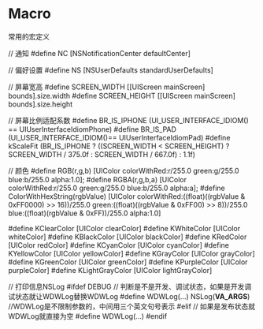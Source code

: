 # Macro
常用的宏定义

// 通知
#define NC  [NSNotificationCenter defaultCenter]

// 偏好设置
#define NS [NSUserDefaults standardUserDefaults]

// 屏幕宽高
#define SCREEN_WIDTH [[UIScreen mainScreen] bounds].size.width
#define SCREEN_HEIGHT [[UIScreen mainScreen] bounds].size.height

// 屏幕比例适配系数
#define BR_IS_IPHONE (UI_USER_INTERFACE_IDIOM() == UIUserInterfaceIdiomPhone)
#define BR_IS_PAD (UI_USER_INTERFACE_IDIOM()== UIUserInterfaceIdiomPad)
#define kScaleFit (BR_IS_IPHONE ? ((SCREEN_WIDTH < SCREEN_HEIGHT) ? SCREEN_WIDTH / 375.0f : SCREEN_WIDTH / 667.0f) : 1.1f)

// 颜色
#define RGB(r,g,b) [UIColor colorWithRed:r/255.0 green:g/255.0 blue:b/255.0 alpha:1.0];
#define RGBA(r,g,b,a) [UIColor colorWithRed:r/255.0 green:g/255.0 blue:b/255.0 alpha:a];
#define ColorWithHexString(rgbValue) [UIColor colorWithRed:((float)((rgbValue & 0xFF0000) >> 16))/255.0 green:((float)((rgbValue & 0xFF00) >> 8))/255.0 blue:((float)(rgbValue & 0xFF))/255.0 alpha:1.0]

#define KClearColor [UIColor clearColor]
#define KWhiteColor [UIColor whiteColor]
#define KBlackColor [UIColor blackColor]
#define KRedColor [UIColor redColor]
#define KCyanColor [UIColor cyanColor]
#define KYellowColor [UIColor yellowColor]
#define KGrayColor [UIColor grayColor]
#define KGreenColor [UIColor greenColor]
#define KPurpleColor [UIColor purpleColor]
#define KLightGrayColor [UIColor lightGrayColor]


// 打印信息NSLog
#ifdef DEBUG    // 判断是不是开发、调试状态，如果是开发调试状态就让WDWLog替换WDWLog
#define WDWLog(...) NSLog(__VA_ARGS__) //WDWLog是不限制参数的，中间用三个英文句号表示
#elif   // 如果是发布状态就WDWLog就直接为空
#define WDWLog(...)
#endif
